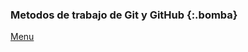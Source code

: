
<script src="https://kit.fontawesome.com/9b21360d5e.js" crossorigin="anonymous"></script>
<link href="style.css" rel="stylesheet" type=”text/css”>

### Metodos de trabajo de Git y GitHub {:.bomba}
<i class="fas fa-atom " style="color:red"></i>

<i class="fas fa-jedi fa-8x" style="color:blue"></i>

<i class="fas fa-bomb fa-6x " id="bomba"></i>





















[Menu](index.md)